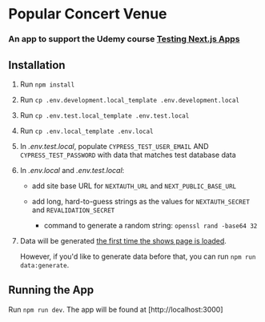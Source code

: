 # Popular Concert Venue

### An app to support the Udemy course [Testing Next.js Apps](https://www.udemy.com/course/nextjs-testing/)

## Installation

1. Run `npm install`
1. Run `cp .env.development.local_template .env.development.local`
1. Run `cp .env.test.local_template .env.test.local`
1. Run `cp .env.local_template .env.local`
1. In _.env.test.local_, populate `CYPRESS_TEST_USER_EMAIL` AND `CYPRESS_TEST_PASSWORD` with data that matches test database data
1. In _.env.local_ and _.env.test.local_:

   - add site base URL for `NEXTAUTH_URL` and `NEXT_PUBLIC_BASE_URL`

   - add long, hard-to-guess strings as the values for `NEXTAUTH_SECRET` and `REVALIDATION_SECRET`

     - command to generate a random string: `openssl rand -base64 32`

1. Data will be generated [the first time the shows page is loaded](https://github.com/bonnie/udemy-NEXTJS-TESTING/blob/main/base-concert-venue/pages/api/shows/index.ts#L11-L15).

   However, if you'd like to generate data before that, you can run `npm run data:generate`.

## Running the App

Run `npm run dev`. The app will be found at [http://localhost:3000]
